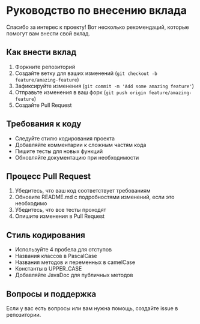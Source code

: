 # Руководство по внесению вклада

Спасибо за интерес к проекту! Вот несколько рекомендаций, которые помогут вам внести свой вклад.

## Как внести вклад

1. Форкните репозиторий
2. Создайте ветку для ваших изменений (`git checkout -b feature/amazing-feature`)
3. Зафиксируйте изменения (`git commit -m 'Add some amazing feature'`)
4. Отправьте изменения в ваш форк (`git push origin feature/amazing-feature`)
5. Создайте Pull Request

## Требования к коду

- Следуйте стилю кодирования проекта
- Добавляйте комментарии к сложным частям кода
- Пишите тесты для новых функций
- Обновляйте документацию при необходимости

## Процесс Pull Request

1. Убедитесь, что ваш код соответствует требованиям
2. Обновите README.md с подробностями изменений, если это необходимо
3. Убедитесь, что все тесты проходят
4. Опишите изменения в Pull Request

## Стиль кодирования

- Используйте 4 пробела для отступов
- Названия классов в PascalCase
- Названия методов и переменных в camelCase
- Константы в UPPER_CASE
- Добавляйте JavaDoc для публичных методов

## Вопросы и поддержка

Если у вас есть вопросы или вам нужна помощь, создайте issue в репозитории. 